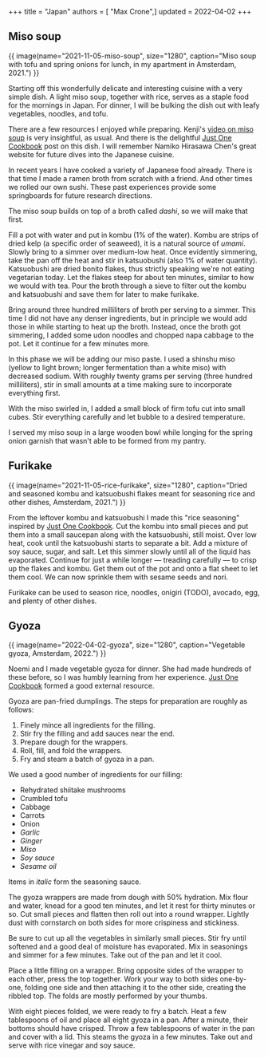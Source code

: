 +++
title = "Japan"
authors = [ "Max Crone",]
updated = 2022-04-02
+++


## Miso soup

{{ image(name="2021-11-05-miso-soup", size="1280", caption="Miso soup with tofu and spring onions for lunch, in my apartment in Amsterdam, 2021.") }}

Starting off this wonderfully delicate and interesting cuisine with a very simple dish.
A light miso soup, together with rice, serves as a staple food for the mornings in Japan.
For dinner, I will be bulking the dish out with leafy vegetables, noodles, and tofu.

There are a few resources I enjoyed while preparing.
Kenji's [video on miso soup](https://youtu.be/U_Y9BUP3VVI) is very insightful, as usual.
And there is the delightful [Just One Cookbook](https://www.justonecookbook.com/homemade-miso-soup/) post on this dish.
I will remember Namiko Hirasawa Chen's great website for future dives into the Japanese cuisine.

In recent years I have cooked a variety of Japanese food already.
There is that time I made a ramen broth from scratch with a friend.
And other times we rolled our own sushi.
These past experiences provide some springboards for future research directions.

The miso soup builds on top of a broth called *dashi*, so we will make that first.

Fill a pot with water and put in kombu (1% of the water).
Kombu are strips of dried kelp (a specific order of seaweed), it is a natural source of *umami*.
Slowly bring to a simmer over medium-low heat.
Once evidently simmering, take the pan off the heat and stir in katsuobushi (also 1% of water quantity).
Katsuobushi are dried bonito flakes, thus strictly speaking we're not eating vegetarian today.
Let the flakes steep for about ten minutes, similar to how we would with tea.
Pour the broth through a sieve to filter out the kombu and katsuobushi and save them for later to make furikake.

Bring around three hundred milliliters of broth per serving to a simmer.
This time I did not have any denser ingredients, but in principle we would add those in while starting to heat up the broth.
Instead, once the broth got simmering, I added some udon noodles and chopped napa cabbage to the pot.
Let it continue for a few minutes more.

In this phase we will be adding our miso paste.
I used a shinshu miso (yellow to light brown; longer fermentation than a white miso) with decreased sodium.
With roughly twenty grams per serving (three hundred milliliters), stir in small amounts at a time making sure to incorporate everything first.

With the miso swirled in, I added a small block of firm tofu cut into small cubes.
Stir everything carefully and let bubble to a desired temperature.

I served my miso soup in a large wooden bowl while longing for the spring onion garnish that wasn't able to be formed from my pantry.

## Furikake

{{ image(name="2021-11-05-rice-furikake", size="1280", caption="Dried and seasoned kombu and katsuobushi flakes meant for seasoning rice and other dishes, Amsterdam, 2021.") }}

From the leftover kombu and katsuobushi I made this "rice seasoning" inspired by [Just One Cookbook](https://www.justonecookbook.com/homemade-furikake-rice-seasoning/).
Cut the kombu into small pieces and put them into a small saucepan along with the katsuobushi, still moist.
Over low heat, cook until the katsuobushi starts to separate a bit.
Add a mixture of soy sauce, sugar, and salt.
Let this simmer slowly until all of the liquid has evaporated.
Continue for just a while longer — treading carefully — to crisp up the flakes and kombu.
Get them out of the pot and onto a flat sheet to let them cool.
We can now sprinkle them with sesame seeds and nori.

Furikake can be used to season rice, noodles, onigiri (TODO), avocado, egg, and plenty of other dishes.

## Gyoza

{{ image(name="2022-04-02-gyoza", size="1280", caption="Vegetable gyoza, Amsterdam, 2022.") }}

Noemi and I made vegetable gyoza for dinner. She had made hundreds of these before, so I was humbly learning from her experience. [Just One Cookbook](https://www.justonecookbook.com/vegetable-gyoza/) formed a good external resource.

Gyoza are pan-fried dumplings. The steps for preparation are roughly as follows:

1. Finely mince all ingredients for the filling.
2. Stir fry the filling and add sauces near the end.
3. Prepare dough for the wrappers.
4. Roll, fill, and fold the wrappers.
5. Fry and steam a batch of gyoza in a pan.

We used a good number of ingredients for our filling:

- Rehydrated shiitake mushrooms
- Crumbled tofu
- Cabbage
- Carrots
- Onion
- *Garlic*
- *Ginger*
- *Miso*
- *Soy sauce*
- *Sesame oil*

Items in *italic* form the seasoning sauce.

The gyoza wrappers are made from dough with 50% hydration. Mix flour and water, knead for a good ten minutes, and let it rest for thirty minutes or so. Cut small pieces and flatten then roll out into a round wrapper. Lightly dust with cornstarch on both sides for more crispiness and stickiness.

Be sure to cut up all the vegetables in similarly small pieces. Stir fry until softened and a good deal of moisture has evaporated. Mix in seasonings and simmer for a few minutes. Take out of the pan and let it cool.

Place a little filling on a wrapper. Bring opposite sides of the wrapper to each other, press the top together. Work your way to both sides one-by-one, folding one side and then attaching it to the other side, creating the ribbled top. The folds are mostly performed by your thumbs.

With eight pieces folded, we were ready to fry a batch. Heat a few tablespoons of oil and place all eight gyoza in a pan. After a minute, their bottoms should have crisped. Throw a few tablespoons of water in the pan and cover with a lid. This steams the gyoza in a few minutes. Take out and serve with rice vinegar and soy sauce.
